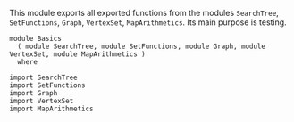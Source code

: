 This module exports all exported functions from the modules
`SearchTree`, `SetFunctions`, `Graph`, `VertexSet`, `MapArithmetics`.
Its main purpose is testing.

``` 
module Basics
  ( module SearchTree, module SetFunctions, module Graph, module VertexSet, module MapArithmetics )
  where
```

``` 
import SearchTree
import SetFunctions
import Graph
import VertexSet
import MapArithmetics
```
